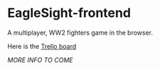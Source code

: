# EagleSight-frontend

A multiplayer, WW2 fighters game in the browser.

Here is the [Trello board](https://trello.com/b/FcGCRZGN/eaglesight)

*MORE INFO TO COME*
